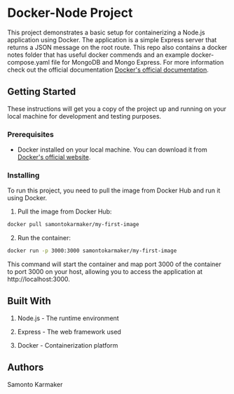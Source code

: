 # Docker-Node Project

This project demonstrates a basic setup for containerizing a Node.js application using Docker. The application is a simple Express server that returns a JSON message on the root route. This repo also contains a docker notes folder that has useful docker commends and an example docker-compose.yaml file for MongoDB and Mongo Express. For more information check out the official documentation [Docker's official documentation](https://docs.docker.com/).

## Getting Started

These instructions will get you a copy of the project up and running on your local machine for development and testing purposes.

### Prerequisites

- Docker installed on your local machine. You can download it from [Docker's official website](https://www.docker.com/products/docker-desktop).

### Installing

To run this project, you need to pull the image from Docker Hub and run it using Docker.

1. Pull the image from Docker Hub:

```sh
docker pull samontokarmaker/my-first-image
```

2. Run the container:
```sh
docker run -p 3000:3000 samontokarmaker/my-first-image
```

This command will start the container and map port 3000 of the container to port 3000 on your host, allowing you to access the application at http://localhost:3000.

## Built With
1. Node.js - The runtime environment

2. Express - The web framework used

3. Docker - Containerization platform

## Authors
Samonto Karmaker